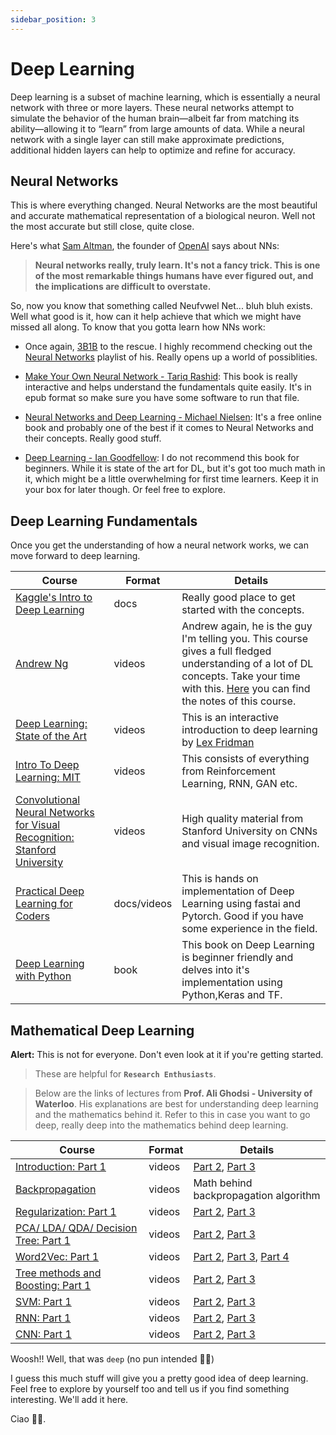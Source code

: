 ```yaml
---
sidebar_position: 3
---
```


# Deep Learning

Deep learning is a subset of machine learning, which is essentially a neural network with three or more layers. These neural networks attempt to simulate the behavior of the human brain—albeit far from matching its ability—allowing it to “learn” from large amounts of data. While a neural network with a single layer can still make approximate predictions, additional hidden layers can help to optimize and refine for accuracy.

## Neural Networks

This is where everything changed. Neural Networks are the most beautiful and accurate mathematical representation of a biological neuron. Well not the most accurate but still close, quite close. <br />

Here's what [Sam Altman](https://openai.com/), the founder of [OpenAI](https://openai.com/) says about NNs:

> **Neural networks really, truly learn. It's not a fancy trick.
This is one of the most remarkable things humans have ever figured out, and the implications are difficult to overstate.**

So, now you know that something called Neufvwel Net... bluh bluh exists. Well what good is it, how can it help achieve that which we might have missed all along. To know that you gotta learn how NNs work:

- Once again, [3B1B](https://www.youtube.com/c/3blue1brown/playlists) to the rescue. I highly recommend checking out the [Neural Networks](https://www.youtube.com/playlist?list=PLZHQObOWTQDNU6R1_67000Dx_ZCJB-3pi) playlist of his. Really opens up a world of possiblities.

- [Make Your Own Neural Network - Tariq Rashid](http://library.lol/main/9B2173FBFE2EDAAB6C2B4756F055B76C): This book is really interactive and helps understand the fundamentals quite easily. It's in epub format so make sure you have some software to run that file.

- [Neural Networks and Deep Learning - Michael Nielsen](http://neuralnetworksanddeeplearning.com/): It's a free online book and probably one of the best if it comes to Neural Networks and their concepts. Really good stuff. 

- [Deep Learning - Ian Goodfellow](http://library.lol/main/EBF85B30D2D751196275D5DD14968935): I do not recommend this book for beginners. While it is state of the art for DL, but it's got too much math in it, which might be a little overwhelming for first time learners. Keep it in your box for later though. Or feel free to explore.

## Deep Learning Fundamentals

Once you get the understanding of how a neural network works, we can move forward to deep learning.

| Course | Format | Details |
|--------|-------------------|---------|
| [Kaggle's Intro to Deep Learning](https://www.kaggle.com/learn/intro-to-deep-learning) | docs | Really good place to get started with the concepts. |
| [Andrew Ng](https://www.coursera.org/specializations/deep-learning?utm_source=deeplearningai&utm_medium=institutions&utm_campaign=WebsiteCoursesDLSTopButton) | videos | Andrew again, he is the guy I'm telling you. This course gives a full fledged understanding of a lot of DL concepts. Take your time with this. [Here](https://github.com/ashishpatel26/Andrew-NG-Notes) you can find the notes of this course. |
| [Deep Learning: State of the Art](https://www.youtube.com/playlist?list=PLrAXtmErZgOeiKm4sgNOknGvNjby9efdf) | videos | This is an interactive introduction to deep learning by [Lex Fridman](https://www.youtube.com/c/lexfridman) |
| [Intro To Deep Learning: MIT](http://introtodeeplearning.com/) | videos | This consists of everything from Reinforcement Learning, RNN, GAN etc. |
| [Convolutional Neural Networks for Visual Recognition: Stanford University](https://www.youtube.com/playlist?list=PL3FW7Lu3i5JvHM8ljYj-zLfQRF3EO8sYv) | videos | High quality material from Stanford University on CNNs and visual image recognition.  |
| [Practical Deep Learning for Coders](https://course.fast.ai/) | docs/videos | This is hands on implementation of Deep Learning using fastai and Pytorch. Good if you have some experience in the field. |
| [Deep Learning with Python](https://1lib.in/book/3405527/e37e39)| book | This book on Deep Learning is beginner friendly and delves into it's implementation using Python,Keras and TF. |

## Mathematical Deep Learning

**Alert:** This is not for everyone. Don't even look at it if you're getting started. <br />

> These are helpful for **``Research Enthusiasts``**.

> Below are the links of lectures from **Prof. Ali Ghodsi - University of Waterloo**.
His explanations are best for understanding deep learning and the mathematics behind it. Refer to this in case you want to go deep, really deep into the mathematics behind deep learning. 

| Course | Format | Details |
|--------|-------------------|---------|
| [Introduction: Part 1](https://www.youtube.com/watch?v=fyAZszlPphs) | videos | [Part 2](https://www.youtube.com/watch?v=AxC40B6KtSQ), [Part 3](https://www.youtube.com/watch?v=769aJ5DWn-E) |
| [Backpropagation](https://www.youtube.com/watch?v=J6hcu87NZWE) | videos | Math behind backpropagation algorithm |
| [Regularization: Part 1](https://www.youtube.com/watch?v=21jL0I6wbns) | videos | [Part 2](https://www.youtube.com/watch?v=_ojGVetxCpQ), [Part 3](https://www.youtube.com/watch?v=XsH13rUGvuk) |
| [PCA/ LDA/ QDA/ Decision Tree: Part 1 ](https://www.youtube.com/watch?v=RktIYARW6Rk) | videos | [Part 2](https://www.youtube.com/watch?v=hGKt0yy9q_E), [Part 3](https://www.youtube.com/watch?v=KREsNNjuxag) |
| [Word2Vec: Part 1](https://www.youtube.com/watch?v=TsEGsdVJjuA) | videos | [Part 2](https://www.youtube.com/watch?v=nuirUEmbaJU), [Part 3](https://www.youtube.com/watch?v=syWB-YMYZvI), [Part 4](https://www.youtube.com/watch?v=GMCwS7tS5ZM) |
| [Tree methods and Boosting: Part 1](https://www.youtube.com/watch?v=lTCaEwhnDdw) | videos | [Part 2](https://www.youtube.com/watch?v=SEekcR7wdBc), [Part 3](https://www.youtube.com/watch?v=tSee9TSbhJo) |
| [SVM: Part 1](https://www.youtube.com/watch?v=rLT4OFy-atc) | videos | [Part 2](https://www.youtube.com/watch?v=rHzX9CtjPeg), [Part 3](https://www.youtube.com/watch?v=L8mpkmQqnyk) |
| [RNN: Part 1](https://www.youtube.com/watch?v=AvyhbrQptHk) | videos | [Part 2](https://www.youtube.com/watch?v=EAt9_4IhC7s), [Part 3](https://www.youtube.com/watch?v=WFcH7kRNEBc) |
| [CNN: Part 1](https://www.youtube.com/watch?v=ZgxroF1Evcc) | videos | [Part 2](https://www.youtube.com/watch?v=uH4FDYv1ARk), [Part 3](https://www.youtube.com/watch?v=8LBmeXKcjRI) |

Woosh!! Well, that was `deep` (no pun intended 😵‍💫) <br />

I guess this much stuff will give you a pretty good idea of deep learning. Feel free to explore by yourself too and tell us if you find something interesting. We'll add it here. <br />

Ciao 👋🏻.


